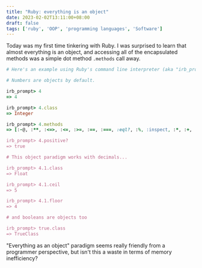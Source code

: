 ```yaml
---
title: "Ruby: everything is an object"
date: 2023-02-02T13:11:00+08:00
draft: false
tags: ['ruby', 'OOP', 'programming languages', 'Software']
---
```


Today was my first time tinkering with Ruby. I was surprised to learn that almost everything is an object, and accessing all of the encapsulated methods was a simple dot method `.methods` call away.

```ruby
# Here's an example using Ruby's command line interpreter (aka "irb_prompt" below):

# Numbers are objects by default.

irb_prompt> 4
=> 4

irb_prompt> 4.class
=> Integer

irb_prompt> 4.methods
=> [:-@, :**, :<=>, :<=, :>=, :==, :===, :eql?, :%, :inspect, :*, :+, :-, :/, :<, :>, :to_int, :coerce, :to_s, :divmod, :to_i, :to_f, :to_r, :fdiv, :modulo, :abs, :magnitude, :zero?, :finite?, :infinite?, :floor, :ceil, :round, :truncate, :positive?, :negative?, :numerator, :denominator, :rationalize, :arg, :hash, :angle, :phase, :quo, :nan?, :next_float, :prev_float, :+@, :singleton_method_added, :i, :remainder, :real?, :integer?, :nonzero?, :step, :clone, :dup, :rect, :real, :imaginary, :imag, :abs2, :conjugate, :rectangular, :to_c, :polar, :conj, :div, :between?, :clamp, :instance_variable_defined?, :remove_instance_variable, :instance_of?, :kind_of?, :is_a?, :tap, :instance_variable_get, :instance_variable_set, :instance_variables, :singleton_method, :method, :public_send, :define_singleton_method, :public_method, :extend, :to_enum, :enum_for, :=~, :!~, :respond_to?, :freeze, :object_id, :send, :display, :nil?, :class, :singleton_class, :itself, :yield_self, :then, :taint, :tainted?, :untaint, :untrust, :untrusted?, :trust, :frozen?, :methods, :singleton_methods, :protected_methods, :private_methods, :public_methods, :equal?, :!, :__id__, :instance_exec, :!=, :instance_eval, :__send__]

irb_prompt> 4.positive?
=> true

# This object paradigm works with decimals...

irb_prompt> 4.1.class
=> Float

irb_prompt> 4.1.ceil
=> 5

irb_prompt> 4.1.floor
=> 4

# and booleans are objects too

irb_prompt> true.class
=> TrueClass
```

"Everything as an object" paradigm seems really friendly from a programmer perspective, but isn't this a waste in terms of memory inefficiency?